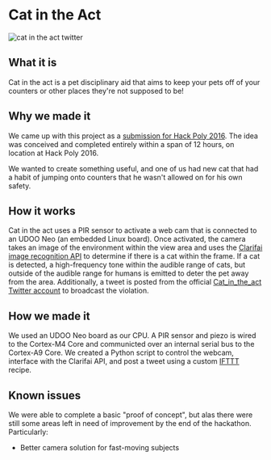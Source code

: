 # Cat in the Act
![cat in the act twitter](https://github.com/jgome043/cita/blob/images/images/cita_twitter.png?raw=true "Cat in the Act Twitter")  

## What it is
Cat in the act is a pet disciplinary aid that aims to keep your pets off of 
your counters or other places they're not supposed to be!

## Why we made it
We came up with this project as a 
[submission for Hack Poly 2016](https://devpost.com/software/cat-in-the-act). 
The idea was conceived and completed entirely within a span of 12 hours, on 
location at Hack Poly 2016.  
  
We wanted to create something useful, and one of us had new cat that had a 
habit of jumping onto counters that he wasn't allowed on for his own safety.

## How it works
Cat in the act uses a PIR sensor to activate a web cam that is connected to an 
UDOO Neo (an embedded Linux board). Once activated, the camera takes an image 
of the environment within the view area and uses the 
[Clarifai image recognition API](https://developer.clarifai.com/) to determine 
if there is a cat within the frame. If a cat is detected, a high-frequency tone 
within the audible range of cats, but outside of the audible range for humans 
is emitted to deter the pet away from the area. Additionally, a tweet is posted 
from the official 
[Cat_in_the_act Twitter account](https://twitter.com/cat_in_the_act) to 
broadcast the violation.

## How we made it
We used an UDOO Neo board as our CPU. A PIR sensor and piezo is wired to the 
Cortex-M4 Core and communicted over an internal serial bus to the Cortex-A9 
Core. We created a Python script to control the webcam, interface with the 
Clarifai API, and post a tweet using a custom [IFTTT](https://ifttt.com) recipe.
  
## Known issues
We were able to complete a basic "proof of concept", but alas there were still
some areas left in need of improvement by the end of the hackathon.
Particularly:  
  
* Better camera solution for fast-moving subjects
  
